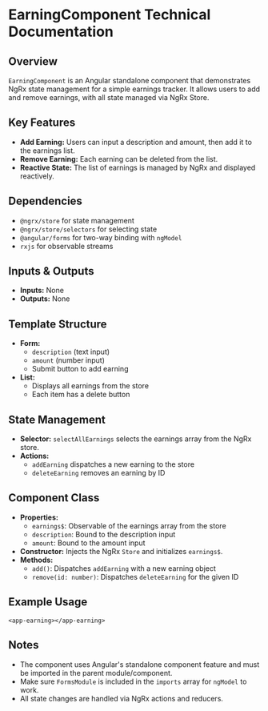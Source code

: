 # EarningComponent Technical Documentation

## Overview
`EarningComponent` is an Angular standalone component that demonstrates NgRx state management for a simple earnings tracker. It allows users to add and remove earnings, with all state managed via NgRx Store.

## Key Features
- **Add Earning:** Users can input a description and amount, then add it to the earnings list.
- **Remove Earning:** Each earning can be deleted from the list.
- **Reactive State:** The list of earnings is managed by NgRx and displayed reactively.

## Dependencies
- `@ngrx/store` for state management
- `@ngrx/store/selectors` for selecting state
- `@angular/forms` for two-way binding with `ngModel`
- `rxjs` for observable streams

## Inputs & Outputs
- **Inputs:** None
- **Outputs:** None

## Template Structure
- **Form:**
  - `description` (text input)
  - `amount` (number input)
  - Submit button to add earning
- **List:**
  - Displays all earnings from the store
  - Each item has a delete button

## State Management
- **Selector:** `selectAllEarnings` selects the earnings array from the NgRx store.
- **Actions:**
  - `addEarning` dispatches a new earning to the store
  - `deleteEarning` removes an earning by ID

## Component Class
- **Properties:**
  - `earnings$`: Observable of the earnings array from the store
  - `description`: Bound to the description input
  - `amount`: Bound to the amount input
- **Constructor:** Injects the NgRx `Store` and initializes `earnings$`.
- **Methods:**
  - `add()`: Dispatches `addEarning` with a new earning object
  - `remove(id: number)`: Dispatches `deleteEarning` for the given ID

## Example Usage
```
<app-earning></app-earning>
```

## Notes
- The component uses Angular's standalone component feature and must be imported in the parent module/component.
- Make sure `FormsModule` is included in the `imports` array for `ngModel` to work.
- All state changes are handled via NgRx actions and reducers.
